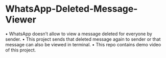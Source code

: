 # WhatsApp-Deleted-Message-Viewer
•	WhatsApp doesn’t allow to view a message deleted for everyone by sender. 
• This project sends that deleted message again to sender or that message can also be viewed in terminal.
• This repo contains demo video of this project. 
